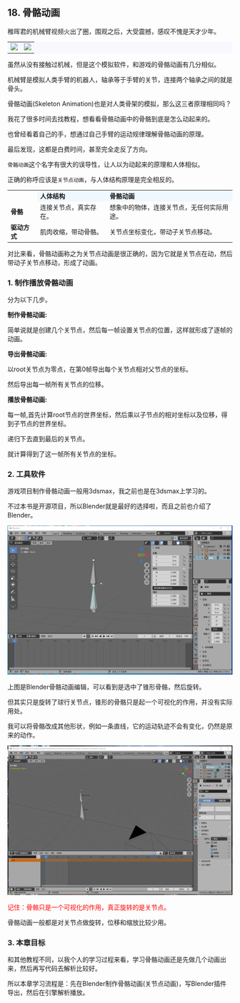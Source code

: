 ## 18. 骨骼动画

稚晖君的机械臂视频火出了圈，围观之后，大受震撼，感叹不愧是天才少年。

<table style="background:#F8F8FF">
<tr>
<td><image src="../../imgs/skeleton_animation/huizhijun.gif" /></td>
<td><image src="../../imgs/skeleton_animation/jixiebi_moni_small.gif" /></td>
</tr>
</table>

虽然从没有接触过机械，但是这个模拟软件，和游戏的骨骼动画有几分相似。

机械臂是模拟人类手臂的机器人，轴承等于手臂的关节，连接两个轴承之间的就是骨头。

骨骼动画(Skeleton Animation)也是对人类骨架的模拟，那么这三者原理相同吗？

我花了很多时间去找教程，想看看骨骼动画中的骨骼到底是怎么动起来的。

也曾经看着自己的手，想通过自己手臂的运动规律理解骨骼动画的原理。

最后发现，这都是白费时间，甚至完全走反了方向。

`骨骼动画`这个名字有很大的误导性，让人以为动起来的原理和人体相似。

正确的称呼应该是`关节点动画`，与人体结构原理是完全相反的。


<table>
    <tr>
        <td></td>
        <td bgcolor="AliceBlue"><b>人体结构</b></td>
        <td bgcolor="AliceBlue"><b>骨骼动画</b></td>
    </tr>
    <tr>
        <td><b>骨骼</b></td>
        <td>连接关节点，真实存在。</td>
        <td>想象中的物体，连接关节点，无任何实际用途。</td>
    </tr>
    <tr>
        <td><b>驱动方式</b></td>
        <td>肌肉收缩，带动骨骼。</td>
        <td>关节点坐标变化，带动子关节点移动。</td>
    </tr>
</table>


对比来看，骨骼动画称之为关节点动画是很正确的，因为它就是关节点在动，然后带动子关节点移动，形成了动画。


### 1. 制作播放骨骼动画

分为以下几步。

<b>制作骨骼动画:</b>

简单说就是创建几个关节点，然后每一帧设置关节点的位置，这样就形成了逐帧的动画。

<b>导出骨骼动画:</b>

以root关节点为零点，在第0帧导出每个关节点相对父节点的坐标。

然后导出每一帧所有关节点的位移。

<b>播放骨骼动画:</b>

每一帧,首先计算root节点的世界坐标，然后乘以子节点的相对坐标以及位移，得到子节点的世界坐标。

递归下去直到最后的关节点。

就计算得到了这一帧所有关节点的坐标。

### 2. 工具软件

游戏项目制作骨骼动画一般用3dsmax，我之前也是在3dsmax上学习的。

不过本书是开源项目，所以Blender就是最好的选择啦，而且之前也介绍了Blender。

![](../../imgs/skeleton_animation/blender_rotate_joint.gif)

上图是Blender骨骼动画编辑，可以看到是选中了锥形骨骼，然后旋转。

但其实只是旋转了球行关节点，锥形的骨骼只是起一个可视化的作用，并没有实际用处。

我可以将骨骼改成其他形状，例如一条直线，它的运动轨迹不会有变化，仍然是原来的动作。

![](../../imgs/skeleton_animation/bone_is_not_real.gif)

<font color=red>记住：骨骼只是一个可视化的作用，真正旋转的是关节点。</font>

骨骼动画一般都是对关节点做旋转，位移和缩放比较少用。

### 3. 本章目标

和其他教程不同，以我个人的学习过程来看，学习骨骼动画还是先做几个动画出来，然后再写代码去解析比较好。

所以本章学习流程是：先在Blender制作骨骼动画(关节点动画)，写Blender插件导出，然后在引擎解析播放。